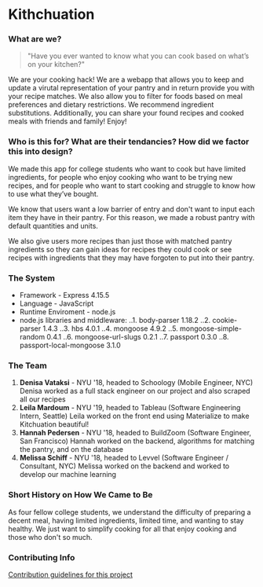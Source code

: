 # Kithchuation

### What are we?
> "Have you ever wanted to know what you can cook based on what’s on your kitchen?"

We are your cooking hack! We are a webapp that allows you to keep and update a virutal representation of your pantry and in return provide you with your recipe matches. We also allow you to filter for foods based on meal preferences and dietary restrictions. We recommend ingredient substitutions. Additionally, you can share your found recipes and cooked meals with friends and family! Enjoy!

### Who is this for? What are their tendancies? How did we factor this into design?
We made this app for college students who want to cook but have limited ingredients, for people who enjoy cooking who want to be trying new recipes, and for people who want to start cooking and struggle to know how to use what they’ve bought. 

We know that users want a low barrier of entry and don't want to input each item they have in their pantry. For this reason, we made a robust pantry with default quantities and units. 

We also give users more recipes than just those with matched pantry ingredients so they can gain ideas for recipes they could cook or see recipes with ingredients that they may have forgoten to put into their pantry. 

### The System
* Framework - Express 4.15.5
* Language - JavaScript
* Runtime Enviroment - node.js
* node.js libraries and middleware:
..1.     body-parser 1.18.2
..2.     cookie-parser 1.4.3
..3.     hbs 4.0.1
..4.    mongoose 4.9.2
..5.     mongoose-simple-random 0.4.1
..6.     mongoose-url-slugs 0.2.1
..7.     passport 0.3.0
..8.     passport-local-mongoose 3.1.0

### The Team
1. **Denisa Vataksi** - NYU '18, headed to Schoology (Mobile Engineer, NYC)
Denisa worked as a full stack engineer on our project and also scraped all our recipes
2. **Leila Mardoum** - NYU '19, headed to Tableau (Software Engineering Intern, Seattle)
Leila worked on the front end using Materialize to make Kitchuation beautiful!
3. **Hannah Pedersen** - NYU '18, headed to BuildZoom (Software Engineer, San Francisco)
Hannah worked on the backend, algorithms for matching the pantry, and on the database
4. **Melissa Schiff** - NYU '18, headed to Levvel (Software Engineer / Consultant, NYC)
Melissa worked on the backend and worked to develop our machine learning

### Short History on How We Came to Be
As four fellow college students, we understand the difficulty of preparing a decent meal, having limited ingredients, limited time, and wanting to stay healthy. We just want to simplify cooking for all that enjoy cooking and those who don't so much. 

### Contributing Info
[Contribution guidelines for this project](https://github.com/nyu-software-engineering/recipe-recommender/blob/master/CONTRIBUTING.md)


